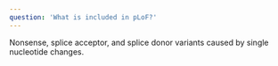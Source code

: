 ```yaml
---
question: 'What is included in pLoF?'
---
```


Nonsense, splice acceptor, and splice donor variants caused by single nucleotide changes.
